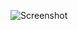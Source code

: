 ![Screenshot](https://raw.githubusercontent.com/Cryakl/Ultimate-RAT-Collection/refs/heads/main/TrojanDarkGirl/Screenshot.png)
